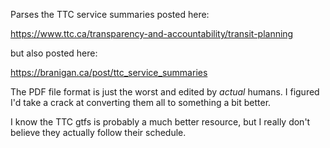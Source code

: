 Parses the TTC service summaries posted here:

https://www.ttc.ca/transparency-and-accountability/transit-planning

but also posted here:

https://branigan.ca/post/ttc_service_summaries


The PDF file format is just the worst and edited by _actual_ humans.
I figured I'd take a crack at converting them all to something a bit better.

I know the TTC gtfs is probably a much better resource, but I really don't believe they actually follow their schedule.